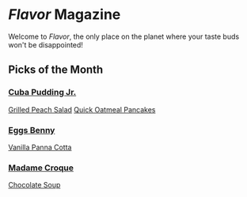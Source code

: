 # _Flavor_ Magazine

Welcome to _Flavor_, the only place on the planet where your taste buds won't be disappointed!



## Picks of the Month

### [Cuba Pudding Jr.](writer/cuba-pudding-jr.md)

[Grilled Peach Salad](recipe/jan/grilled-peach-salad.md)
[Quick Oatmeal Pancakes](recipe/feb/Quick-Oatmeal-Pancakes.md)

### [Eggs Benny](writer/eggs-benny.md)

[Vanilla Panna Cotta](recipe/jan/vanilla-panna-cotta.md)

### [Madame Croque](writer/madame-croque.md)

[Chocolate Soup](recipe/jan/chocolate-soup.md)